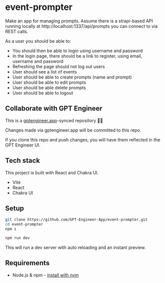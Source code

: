 # event-prompter

Make an app for managing prompts. Assume there is a strapi-based API running locally at http://localhost:1337/api/prompts you can connect to via REST calls.

As a user you should be able to: 
- You should then be able to login using username and password
- In the login page, there should be a link to register,  using email, username and password
- Refreshing the page should not log out users
- User should see a list of events
- User should be able to create prompts (name and prompt)
- User should be able to edit prompts
- User should be able delete prompts
- User should be able to logout

## Collaborate with GPT Engineer

This is a [gptengineer.app](https://gptengineer.app)-synced repository 🌟🤖

Changes made via gptengineer.app will be committed to this repo.

If you clone this repo and push changes, you will have them reflected in the GPT Engineer UI.

## Tech stack

This project is built with React and Chakra UI.

- Vite
- React
- Chakra UI

## Setup

```sh
git clone https://github.com/GPT-Engineer-App/event-prompter.git
cd event-prompter
npm i
```

```sh
npm run dev
```

This will run a dev server with auto reloading and an instant preview.

## Requirements

- Node.js & npm - [install with nvm](https://github.com/nvm-sh/nvm#installing-and-updating)

